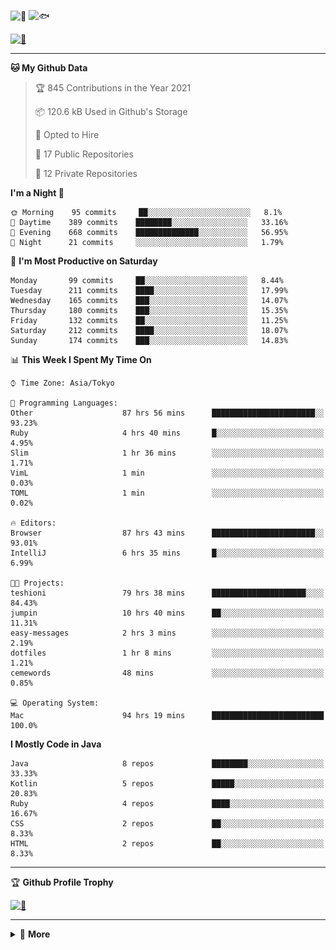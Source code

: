 <p align="left"> 
  <img alt="🐠" height="200px" src="https://github-readme-stats.vercel.app/api?username=ktnkk&count_private=true&show_icons=true&theme=dark&include_all_commits=true" />
  <img alt="🐟" height="200px" src="https://github-readme-stats.vercel.app/api/top-langs/?username=ktnkk&layout=compact&theme=dark&langs_count=10&hide=HTML,CSS,SCSS" />
</p>

[![🐙](https://hits.seeyoufarm.com/api/count/incr/badge.svg?url=https%3A%2F%2Fgithub.com%2Fktnkk%2Fhit-counter&count_bg=%23070707&title_bg=%23070707&icon=&icon_color=%23E7E7E7&title=visitor&edge_flat=true)](https://hits.seeyoufarm.com)

***

<!--START_SECTION:waka-->
**🐱 My Github Data** 

> 🏆 845 Contributions in the Year 2021
 > 
> 📦 120.6 kB Used in Github's Storage 
 > 
> 💼 Opted to Hire
 > 
> 📜 17 Public Repositories 
 > 
> 🔑 12 Private Repositories  
 > 
**I'm a Night 🦉** 

```text
🌞 Morning    95 commits     ██░░░░░░░░░░░░░░░░░░░░░░░   8.1% 
🌆 Daytime    389 commits    ████████░░░░░░░░░░░░░░░░░   33.16% 
🌃 Evening    668 commits    ██████████████░░░░░░░░░░░   56.95% 
🌙 Night      21 commits     ░░░░░░░░░░░░░░░░░░░░░░░░░   1.79%

```
📅 **I'm Most Productive on Saturday** 

```text
Monday       99 commits     ██░░░░░░░░░░░░░░░░░░░░░░░   8.44% 
Tuesday      211 commits    ████░░░░░░░░░░░░░░░░░░░░░   17.99% 
Wednesday    165 commits    ███░░░░░░░░░░░░░░░░░░░░░░   14.07% 
Thursday     180 commits    ███░░░░░░░░░░░░░░░░░░░░░░   15.35% 
Friday       132 commits    ██░░░░░░░░░░░░░░░░░░░░░░░   11.25% 
Saturday     212 commits    ████░░░░░░░░░░░░░░░░░░░░░   18.07% 
Sunday       174 commits    ███░░░░░░░░░░░░░░░░░░░░░░   14.83%

```


📊 **This Week I Spent My Time On** 

```text
⌚︎ Time Zone: Asia/Tokyo

💬 Programming Languages: 
Other                    87 hrs 56 mins      ███████████████████████░░   93.23% 
Ruby                     4 hrs 40 mins       █░░░░░░░░░░░░░░░░░░░░░░░░   4.95% 
Slim                     1 hr 36 mins        ░░░░░░░░░░░░░░░░░░░░░░░░░   1.71% 
VimL                     1 min               ░░░░░░░░░░░░░░░░░░░░░░░░░   0.03% 
TOML                     1 min               ░░░░░░░░░░░░░░░░░░░░░░░░░   0.02%

🔥 Editors: 
Browser                  87 hrs 43 mins      ███████████████████████░░   93.01% 
IntelliJ                 6 hrs 35 mins       █░░░░░░░░░░░░░░░░░░░░░░░░   6.99%

🐱‍💻 Projects: 
teshioni                 79 hrs 38 mins      █████████████████████░░░░   84.43% 
jumpin                   10 hrs 40 mins      ██░░░░░░░░░░░░░░░░░░░░░░░   11.31% 
easy-messages            2 hrs 3 mins        ░░░░░░░░░░░░░░░░░░░░░░░░░   2.19% 
dotfiles                 1 hr 8 mins         ░░░░░░░░░░░░░░░░░░░░░░░░░   1.21% 
cemewords                48 mins             ░░░░░░░░░░░░░░░░░░░░░░░░░   0.85%

💻 Operating System: 
Mac                      94 hrs 19 mins      █████████████████████████   100.0%

```

**I Mostly Code in Java** 

```text
Java                     8 repos             ████████░░░░░░░░░░░░░░░░░   33.33% 
Kotlin                   5 repos             █████░░░░░░░░░░░░░░░░░░░░   20.83% 
Ruby                     4 repos             ████░░░░░░░░░░░░░░░░░░░░░   16.67% 
CSS                      2 repos             ██░░░░░░░░░░░░░░░░░░░░░░░   8.33% 
HTML                     2 repos             ██░░░░░░░░░░░░░░░░░░░░░░░   8.33%

```



<!--END_SECTION:waka-->

***

🏆 **Github Profile Trophy**
  
[![🐬](https://github-profile-trophy.vercel.app/?username=ktnkk&rank=SECRET,SSS,SS,S,AAA,AA,A&theme=darkhub&row=1&margin-w=10&no-bg=true)](https://github.com/ryo-ma/github-profile-trophy)

***

<details>
  <summary>🧐 <strong>More</strong></summary>
 
  <br>

  🎼 **Metrics**

  ![🐳](https://github.com/ktnkk/ktnkk/blob/main/github-metrics.svg)
  
  ***
  
  🃏 **GitHub Profile Summary Cards**
  
  ![🐋](https://github-profile-summary-cards.vercel.app/api/cards/profile-details?username=ktnkk&theme=github_dark)
  
  <p align="left"> 
    <img alt="🦈" height="200px" src="https://github-profile-summary-cards.vercel.app/api/cards/repos-per-language?username=ktnkk&theme=github_dark" />
    <img alt="🦭" height="200px" src="https://github-profile-summary-cards.vercel.app/api/cards/most-commit-language?username=ktnkk&theme=github_dark" />
  </p>
  
  <p align="left"> 
    <img alt="🦀" height="200px" src="https://github-profile-summary-cards.vercel.app/api/cards/stats?username=ktnkk&theme=github_dark" />
    <img alt="🦑" height="200px" src="https://github-profile-summary-cards.vercel.app/api/cards/productive-time?username=ktnkk&theme=github_dark" />
  </p>
  
  ***
  
  ⚡ **Recent Activity**
  
  <!--START_SECTION:activity-->
1. 🎉 Merged PR [#19](https://github.com/ktnkk/gatsby-sandbox/pull/19) in [ktnkk/gatsby-sandbox](https://github.com/ktnkk/gatsby-sandbox)
2. 🎉 Merged PR [#13](https://github.com/ktnkk/ulog/pull/13) in [ktnkk/ulog](https://github.com/ktnkk/ulog)
3. 🎉 Merged PR [#6](https://github.com/ktnkk/copo/pull/6) in [ktnkk/copo](https://github.com/ktnkk/copo)
4. ❌ Closed PR [#58](https://github.com/ktnkk/spring-boot-doma2-sample/pull/58) in [ktnkk/spring-boot-doma2-sample](https://github.com/ktnkk/spring-boot-doma2-sample)
5. 🎉 Merged PR [#16](https://github.com/ktnkk/gatsby-sandbox/pull/16) in [ktnkk/gatsby-sandbox](https://github.com/ktnkk/gatsby-sandbox)
6. 🎉 Merged PR [#17](https://github.com/ktnkk/gatsby-sandbox/pull/17) in [ktnkk/gatsby-sandbox](https://github.com/ktnkk/gatsby-sandbox)
7. 🎉 Merged PR [#18](https://github.com/ktnkk/gatsby-sandbox/pull/18) in [ktnkk/gatsby-sandbox](https://github.com/ktnkk/gatsby-sandbox)
8. 🎉 Merged PR [#5](https://github.com/ktnkk/copo/pull/5) in [ktnkk/copo](https://github.com/ktnkk/copo)
9. 🎉 Merged PR [#12](https://github.com/ktnkk/ulog/pull/12) in [ktnkk/ulog](https://github.com/ktnkk/ulog)
10. 🎉 Merged PR [#16](https://github.com/ktnkk/tasky/pull/16) in [ktnkk/tasky](https://github.com/ktnkk/tasky)
<!--END_SECTION:activity-->
  
</details>
